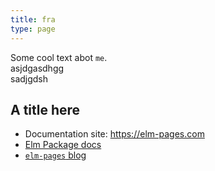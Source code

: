 ```yaml
---
title: fra
type: page
---
```


Some cool text abot `me`.  
asjdgasdhgg  
sadjgdsh  
## A title here

- Documentation site: https://elm-pages.com
- [Elm Package docs](https://package.elm-lang.org/packages/dillonkearns/elm-pages/latest/)
- [`elm-pages` blog](https://elm-pages.com/blog)
